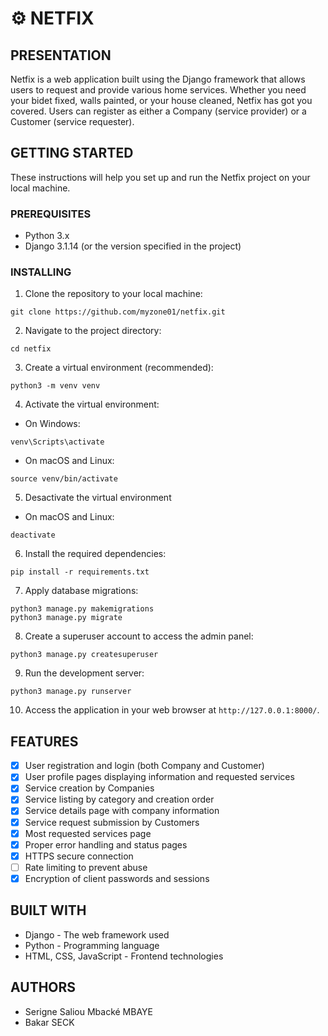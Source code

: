 #   ⚙️ NETFIX

##  PRESENTATION
Netfix is a web application built using the Django framework that allows users to request and provide various home services. Whether you need your bidet fixed, walls painted, or your house cleaned, Netfix has got you covered. Users can register as either a Company (service provider) or a Customer (service requester).

## GETTING STARTED
These instructions will help you set up and run the Netfix project on your local machine.

### PREREQUISITES
- Python 3.x
- Django 3.1.14 (or the version specified in the project)

### INSTALLING
1. Clone the repository to your local machine:

```
git clone https://github.com/myzone01/netfix.git
```

2. Navigate to the project directory:

```
cd netfix
```

3. Create a virtual environment (recommended):

```
python3 -m venv venv
```

4. Activate the virtual environment:

- On Windows:

```
venv\Scripts\activate
```

- On macOS and Linux:

```
source venv/bin/activate
```

5. Desactivate the virtual environment

- On macOS and Linux:

```
deactivate
```

6. Install the required dependencies:

```
pip install -r requirements.txt
```

7. Apply database migrations:

```
python3 manage.py makemigrations
python3 manage.py migrate
```

8. Create a superuser account to access the admin panel:

```
python3 manage.py createsuperuser
```

9. Run the development server:

```
python3 manage.py runserver
```

10. Access the application in your web browser at `http://127.0.0.1:8000/`.

## FEATURES
- [x] User registration and login (both Company and Customer)
- [x] User profile pages displaying information and requested services
- [x] Service creation by Companies
- [x] Service listing by category and creation order
- [x] Service details page with company information
- [x] Service request submission by Customers
- [x] Most requested services page
- [x] Proper error handling and status pages
- [x] HTTPS secure connection
- [ ] Rate limiting to prevent abuse
- [x] Encryption of client passwords and sessions

## BUILT WITH
- Django - The web framework used
- Python - Programming language
- HTML, CSS, JavaScript - Frontend technologies

## AUTHORS
- Serigne Saliou Mbacké MBAYE
- Bakar SECK
